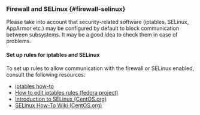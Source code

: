 ### Firewall and SELinux {#firewall-selinux}

Please take into account that security-related software (iptables, SELinux, AppArmor etc.) may be configured by default to block communication between subsystems. It may be a good idea to check them in case of problems.

#### Set up rules for iptables and SELinux

To set up rules to allow communication with the firewall or SELinux enabled, consult the following resources:

* [iptables how-to](https://help.ubuntu.com/community/IptablesHowTo)
* [How to edit iptables rules (fedora project)](https://fedoraproject.org/wiki/How_to_edit_iptables_rules)
* [Introduction to SELinux (CentOS.org)](https://www.centos.org)
* [SELinux How-To Wiki (CentOS.org)](https://wiki.centos.org/HowTos/SELinux)
